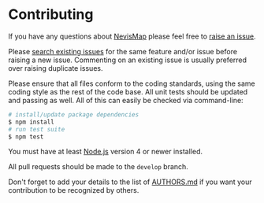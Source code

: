 # Contributing

If you have any questions about [NevisMap](https://github.com/NotNinja/nevis-map) please feel free to
[raise an issue](https://github.com/NotNinja/nevis-map/issues/new).

Please [search existing issues](https://github.com/NotNinja/nevis-map/issues) for the same feature and/or issue before
raising a new issue. Commenting on an existing issue is usually preferred over raising duplicate issues.

Please ensure that all files conform to the coding standards, using the same coding style as the rest of the code base.
All unit tests should be updated and passing as well. All of this can easily be checked via command-line:

``` bash
# install/update package dependencies
$ npm install
# run test suite
$ npm test
```

You must have at least [Node.js](https://nodejs.org) version 4 or newer installed.

All pull requests should be made to the `develop` branch.

Don't forget to add your details to the list of
[AUTHORS.md](https://github.com/NotNinja/nevis-map/blob/master/AUTHORS.md) if you want your contribution to be
recognized by others.
